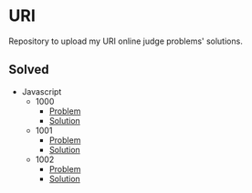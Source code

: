 # URI

Repository to upload my URI online judge problems' solutions.

<!-- - [Solved](#solved) -->
<!-- - [Tried](#tried) -->

## Solved

- Javascript
  - 1000
    - [Problem](https://www.urionlinejudge.com.br/judge/en/problems/view/1000)
    - [Solution](./JavaScript/1000.js)
  - 1001
    - [Problem](https://www.urionlinejudge.com.br/judge/en/problems/view/1001)
    - [Solution](./JavaScript/1001.js)
  - 1002
    - [Problem](https://www.urionlinejudge.com.br/judge/en/problems/view/1002)
    - [Solution](./JavaScript/1002.js)

<!-- ## Tried -->
